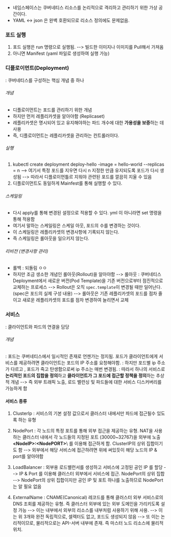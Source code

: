 - 네임스페이스는 쿠버네티스 리소스를 논리적으로 격리하고 관리하기 위한 가상 공간이다.
- YAML <-> json 은 완벽 호환되므로 리소스 정의에도 문제없음.
### 포드 실행
1. 포드 실행은 run 명령으로 실행됨. -->  빌드한 이미지나 이미지를 Pull해서 가져옴
2. 아니면 Manifest (yaml 파일로 생성하여 실행 가능)

### 디플로이먼트(Deployment)
: 쿠버네티스를 구성하는 핵심 개념 중 하나
###### 개념
- 디플로이먼트는 포드를 관리하기 위한 개념
- 하지만 먼저 레플리카셋을 알아야함 (Replicaset)
- 레플리카셋은 명시되어 있고 유지해야하는 파드 개수에 대한 **가용성을 보증**하는 데 사용
- 즉, 디플로이먼트는 레플리카셋을 관리하는 컨트롤러이다.

###### 실행
1.  kubectl create deployment deploy-hello -image = hello-world --replicas = n
--> 여기서 특정 포드를 지우면 다시 n 지정한 만큼 유지되도록 포드가 다시 생성됨
--> 따라서 디플로이먼틀르 지워야 관련된 포드를 깔끔히 지울 수 있음
2. 디플로이먼트도 동일하게 Mainfest를 통해 실행할 수 있다.
###### 스케일링
- 다시 apply를 통해 변경된 설정으로 적용할 수 있다. yml 이 아니라면 set 명령을 통해 적용함
- 여기서 말하는 스케일링은 스케일 아웃, 포드의 수를 변경하는 것이다.
- 이 스케일링은 레플리카셋의 변경사항에 기록되지 않는다.
- 즉 스케일링은 롤아웃을 일으키지 않는다.
###### 리비전 (변경사항 관리)
- 롤백 : 되돌림 ㅇㅇ
- 하지만 조금 생소한 개념인 롤아웃(Rollout)을 알아야함
--> 롤아웃 : 쿠버네티스 Deployment에서 새로운 버전(Pod Template)을 기존 버전으로부터 점진적으로 교체하는 프로세스
--> Rollout은 오직 `spec.template`이 변경될 때만 일어난다. (spec은  포드의 실제 구성 내용)
--> 롤아웃은 기존 레플리카셋의 포드를 점차 줄이고 새로운 레플리카셋의 포드를 점차 변경하여 늘리면서 교체

### 서비스
:  클라이언트와 파드의 연결을 담당
###### 개념
: 포드는 쿠버네티스에서 일시적인 존재로 언젠가는 정지됨. 포드가 클라이언트에게 서비스를 제공하려면 클라이언트는 포드의 IP 주소를 요청해야함.
: 하지만 포드별 ip 주소가 다르고 , 포드가 죽고 탄생함으로써 ip 주소는 매번 변경됨.
: 따라서 하나의 서비스로 **논리적인 포드의 집합을 정의**하고 **클라이언트가 그 포드에 접근할 정책을 정의**하는 추상적 개념 --> 즉 외부 트래픽 노출, 로드 밸런싱 및 파드들에 대한 서비스 디스커버리를 가능하게 함

#### 서비스 종류
1. ClusterIp : 서비스의 기본 설정 값으로서 클러스터 내에서만 파드에 접근될수 있도록 하는 유형

2. NodePort : 각 노드의 특정 포트를 통해 외부 접근을 제공하는 유형. NAT을 사용하는 클러스터 내에서 각 노드들의 지정된 포트 (30000~32767)을 외부에 노출 **\<NodeIP>:\<NodePORT>**\\ 를 이용해 접근하게 함.  ClusterIP의 상위 집합이기도 함
--> 외부에서 해당 서비스에 접근하려면 위에 써있듯이 해당 노드의 IP & port를 알아야함

3. LoadBalancer : 외부용 로드밸런서를 생성하고 서비스에 고정된 공인 IP 를 할당
--> IP & Port 를 이용해 클러스터 외부에서 서비스에 접근. NodePort의 상위 집합
--> NodePort의 상위 집합이지만 공인 IP 및 포트 하나를 노출하므로 NodePort는 알 필요 없음

4. ExternalName : CNAME(Canonical) 레코드를 통해 클러스터 외부 서비스로의 DNS 조회를 제공하는 유형. 즉 클러스터 외부에 있는 외부 도메인을 가리키도록 설정 가능
--> 이는 내부에서 외부의 리소스를 내부처럼 사용하기 위해 사용.
--> 이는 위 3개와 완전 독립적으로, 셀렉터도 없고, 포드도 생성되지 않음
--> 또 이는 논리적이므로, 물리적으로는 API-서버 내부에 존재. 즉 마스터 노드 리소스에 물리적 위치.